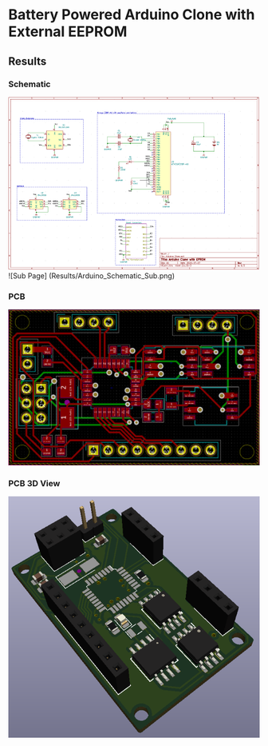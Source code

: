 # Battery Powered Arduino Clone with External EEPROM

## Results
### Schematic
![Schematic](Results/Arduino_Schematic.png)
![Sub Page] (Results/Arduino_Schematic_Sub.png)

### PCB 
![PCB](Results/Arduino_PCB.png)

### PCB 3D View
![3D View](Results/Arduino_3D.png)
